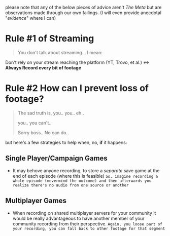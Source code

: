 please note that any of the below pieces of advice aren't *The Meta* but are observations made through our own failings.
(I will even provide anecdotal "*evidence*" where I can)

# Rule #1 of Streaming
> You don't talk about streaming...
> I mean:

Don't rely on your stream reaching the platform (YT, Trovo, et al.) <-> **Always Record every bit of footage**

# Rule #2 How can I prevent loss of footage?

> The sad truth is, you.. you.. eh.. 
> 
> you.. you can't..
> 
> Sorry boss.. No can do..

but here's a few strategies to help when, no, **if** it happens:

## Single Player/Campaign Games

- It may behove anyone recording, to store a *separate* save game at the end of each episode (where this is feasible)
`So, imagine recording a whole episode (nevermind the outcome) and then afterwards you realize there's no audio from one source or another`

## Multiplayer Games

- When recording on shared multiplayer servers for your community it would be really advantageous to have another member of
  your community recording from their perspective.
`Again, you loose part of your recording, you can fall back to other footage for that segment`

